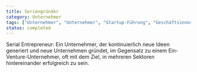 ```yaml
---
title: Seriengründer
category: Unternehmer
tags: ["Unternehmer", "Unternehmer", "Startup-Führung", "Geschäftsinnovation"]
status: completed
---
```

Serial Entrepreneur: Ein Unternehmer, der kontinuierlich neue Ideen generiert und neue Unternehmen gründet, im Gegensatz zu einem Ein-Venture-Unternehmer, oft mit dem Ziel, in mehreren Sektoren hintereinander erfolgreich zu sein.